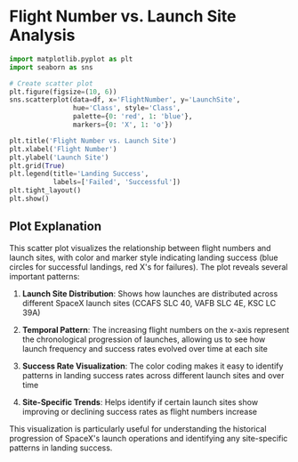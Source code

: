 # Flight Number vs. Launch Site Analysis

```python
import matplotlib.pyplot as plt
import seaborn as sns

# Create scatter plot
plt.figure(figsize=(10, 6))
sns.scatterplot(data=df, x='FlightNumber', y='LaunchSite', 
                hue='Class', style='Class',
                palette={0: 'red', 1: 'blue'},
                markers={0: 'X', 1: 'o'})

plt.title('Flight Number vs. Launch Site')
plt.xlabel('Flight Number')
plt.ylabel('Launch Site')
plt.grid(True)
plt.legend(title='Landing Success', 
           labels=['Failed', 'Successful'])
plt.tight_layout()
plt.show()
```

## Plot Explanation

This scatter plot visualizes the relationship between flight numbers and launch sites, with color and marker style indicating landing success (blue circles for successful landings, red X's for failures). The plot reveals several important patterns:

1. **Launch Site Distribution**: Shows how launches are distributed across different SpaceX launch sites (CCAFS SLC 40, VAFB SLC 4E, KSC LC 39A)

2. **Temporal Pattern**: The increasing flight numbers on the x-axis represent the chronological progression of launches, allowing us to see how launch frequency and success rates evolved over time at each site

3. **Success Rate Visualization**: The color coding makes it easy to identify patterns in landing success rates across different launch sites and over time

4. **Site-Specific Trends**: Helps identify if certain launch sites show improving or declining success rates as flight numbers increase

This visualization is particularly useful for understanding the historical progression of SpaceX's launch operations and identifying any site-specific patterns in landing success. 